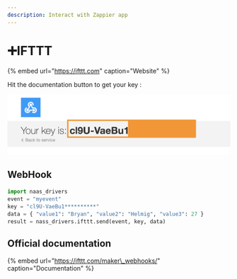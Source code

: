 ```yaml
---
description: Interact with Zappier app
---
```


# ➕IFTTT

{% embed url="https://ifttt.com" caption="Website" %}

Hit the documentation button to get your key :

![](../.gitbook/assets/screenshot-2020-10-19-at-15.17.36.png)

## WebHook

```python
import naas_drivers
event = "myevent"
key = "cl9U-VaeBu1**********"
data = { "value1": "Bryan", "value2": "Helmig", "value3": 27 }
result = nass_drivers.ifttt.send(event, key, data)
```

## Official documentation

{% embed url="https://ifttt.com/maker\_webhooks/" caption="Documentation" %}

